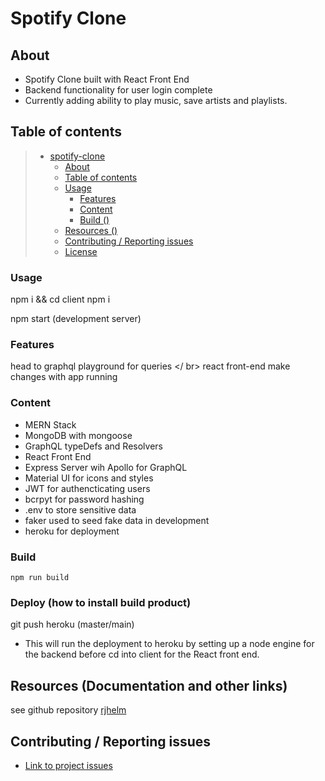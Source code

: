 # Spotify Clone
<!-- * [Deployed MTG Social](https://socialist-loonie-29332.herokuapp.com/) -->
## About

* Spotify Clone built with React Front End
* Backend functionality for user login complete
* Currently adding ability to play music, save artists and playlists. 

<!-- ![Home](https://github.com/rjhelm/mtg-social/blob/main/assets/homepage.PNG?raw=true)
![Login](https://github.com/rjhelm/mtg-social/blob/main/assets/login.PNG?raw=true)
![Dark Mode](https://github.com/rjhelm/mtg-social/blob/main/assets/dark-mode.PNG?raw=true)
![Logged In](https://github.com/rjhelm/mtg-social/blob/main/assets/logged-in.PNG?raw=true) -->

## Table of contents

> * [spotify-clone](#spotify-clone)
>   * [About](#about)
>   * [Table of contents](#table-of-contents)
>   * [Usage](#usage)
>     * [Features](#features)
>     * [Content](#content)
>     * [Build ()](#build)
>   * [Resources ()](#resources)
>   * [Contributing / Reporting issues](#contributing--reporting-issues)
>   * [License](#license)

### Usage

npm i && cd client npm i

npm start (development server)

### Features

head to graphql playground for queries </ br>
react front-end make changes with app running

### Content

* MERN Stack
* MongoDB with mongoose
* GraphQL typeDefs and Resolvers
* React Front End
* Express Server wih Apollo for GraphQL
* Material UI for icons and styles
* JWT for authencticating users
* bcrpyt for password hashing
* .env to store sensitive data
* faker used to seed fake data in development
* heroku for deployment

### Build

    npm run build

### Deploy (how to install build product)

git push heroku (master/main)

* This will run the deployment to heroku by setting up a node engine for the backend before cd into client for the React front end.

## Resources (Documentation and other links)

see github repository [rjhelm](https://github.com/rjhelm/spotify-clone)

## Contributing / Reporting issues

* [Link to project issues](https://github.com/rjhelm/spotify-clone/issues)
